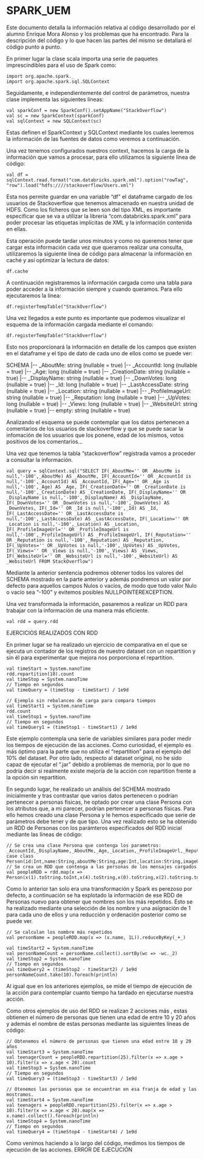 # SPARK_UEM

Este documento detalla la información relativa al código desarrollado por el alumno Enrique Mora Alonso y los problemas que ha encontrado. Para la descripción del código y lo que hacen las partes del mismo se detallará el código punto a punto.


En primer lugar  la clase scala importa una serie de paquetes imprescindibles para el uso de Spark como:

	import org.apache.spark._
	import org.apache.spark.sql.SQLContext

Seguidamente, e independientemente del control de parámetros, nuestra clase implementa las siguientes líneas:

	val sparkConf = new SparkConf().setAppName("StackOverflow")
	val sc = new SparkContext(sparkConf)
	val sqlContext = new SQLContext(sc)

Estas definen el SparkContext y SQLContext mediante los cuales leeremos la información de las fuentes de datos como veremos a continuación.

Una vez tenemos configurados nuestros context, hacemos la carga de la información que vamos a procesar, para ello utilizamos la siguiente línea de código:

	val df = sqlContext.read.format("com.databricks.spark.xml").option("rowTag", "row").load("hdfs:////stackoverflow/Users.xml")

Esta nos permite guardar en una variable “df” el dataframe cargado de los usuarios de Stackoverflow que tenemos almacenado en nuestra unidad de HDFS. Como los ficheros que se leen son del tipo XML, es importante especificar que se va a utilizar la librería “com.databricks.spark.xml” para poder procesar las etiquetas implícitas de XML y la información contenida en ellas.

Esta operación puede tardar unos minutos y como no queremos tener que cargar esta información cada vez que queramos realizar una consulta, utilizaremos la siguiente línea de código para almacenar la información en caché y así optimizar la lectura de datos:

	df.cache

A continuación registraremos la información cargada como una tabla para poder acceder a la información siempre y cuando queramos. Para ello ejecutaremos la línea:

	df.registerTempTable("StackOverflow")

Una vez llegados a este punto es importante que podemos visualizar el esquema de la información cargada mediante el comando:

	df.registerTempTable("StackOverflow")

Esto nos proporcionará la información en detalle de los campos que existen en el dataframe y el tipo de dato de cada uno de ellos como se puede ver:

SCHEMA
 |-- _AboutMe: string (nullable = true)
 |-- _AccountId: long (nullable = true)
 |-- _Age: long (nullable = true)
 |-- _CreationDate: string (nullable = true)
 |-- _DisplayName: string (nullable = true)
 |-- _DownVotes: long (nullable = true)
 |-- _Id: long (nullable = true)
 |-- _LastAccessDate: string (nullable = true)
 |-- _Location: string (nullable = true)
 |-- _ProfileImageUrl: string (nullable = true)
 |-- _Reputation: long (nullable = true)
 |-- _UpVotes: long (nullable = true)
 |-- _Views: long (nullable = true)
 |-- _WebsiteUrl: string (nullable = true)
 |-- empty: string (nullable = true)

Analizando el esquema se puede contemplar que los datos pertenecen a comentarios de los usuarios de stackoverflow y que se puede sacar la infomación de los usuarios que los ponene, edad de los mismos, votos positivos de los comentarios…


Una vez que tenemos la tabla “stackoverflow” registrada vamos a proceder a consultar la información.

	val query = sqlContext.sql("SELECT IF(_AboutMe='' OR _AboutMe is null,'-100',_AboutMe) AS _AboutMe, IF(_AccountId='' OR _AccountId is null,'-100',_AccountId) AS _AccountId, IF(_Age='' OR _Age is null,'-100',_Age) AS _Age, IF(_CreationDate='' OR _CreationDate is null,'-100',_CreationDate) AS _CreationDate, IF(_DisplayName='' OR _DisplayName is null,'-100',_DisplayName) AS _DisplayName, IF(_DownVotes='' OR _DownVotes is null,'-100',_DownVotes) AS _DownVotes, IF(_Id='' OR _Id is null,'-100',_Id) AS _Id, IF(_LastAccessDate='' OR _LastAccessDate is null,'-100',_LastAccessDate) AS _LastAccessDate, IF(_Location='' OR _Location is null,'-100',_Location) AS _Location, IF(_ProfileImageUrl='' OR _ProfileImageUrl is null,'-100',_ProfileImageUrl) AS _ProfileImageUrl, IF(_Reputation='' OR _Reputation is null,'-100',_Reputation) AS _Reputation, IF(_UpVotes='' OR _UpVotes is null,'-100',_UpVotes) AS _UpVotes, IF(_Views='' OR _Views is null,'-100',_Views) AS _Views, IF(_WebsiteUrl='' OR _WebsiteUrl is null,'-100',_WebsiteUrl) AS _WebsiteUrl FROM StackOverflow")

Mediante la anterior sentencia podremos obtener todos los valores del SCHEMA mostrado en la parte anterior y además pondremos un valor por defecto para aquellos campos Nulos o vacíos, de modo que todo valor Nulo o vacío sea “-100” y evitemos posibles NULLPOINTEREXCEPTION.

Una vez transformada la información, pasaremos a realizar un RDD para trabajar con la información de una manera más eficiente.

	val rdd = query.rdd



EJERCICIOS REALIZADOS CON RDD

En primer lugar se ha realizado un ejercicio de comparativa en el que se ejecuta un contador de los registros de nuestro dataset con un repartition y sin él para experimentar que mejora nos porporciona el repartition.
	
	val timeStart = System.nanoTime
	rdd.repartition(10).count
	val timeStop = System.nanoTime
	// Tiempo en segundos
	val timeQuery = (timeStop - timeStart) / 1e9d

	// Ejemplo sin rebalanceo de carga para compara tiempos
	val timeStart1 = System.nanoTime
	rdd.count
	val timeStop1 = System.nanoTime
	// Tiempo en segundos
	val timeQuery1 = (timeStop1 - timeStart1) / 1e9d

Este ejemplo contempla una serie de variables similares para poder medir los tiempos de ejecución de las acciones. Como curiosidad, el ejemplo es más óptimo para la parte que no utiliza el “repartition” para el ejemplo del 10% del dataset. Por otro lado, respecto al dataset original, no he sido capaz de ejecutar el “.jar” debido a problemas de memoria, por lo que no podría decir si realmente existe mejoría de la acción con repartition frente a la opción sin repartition.


En segundo lugar, he realizado un análisis del SCHEMA mostrado inicialmente y tras contrastar que varios datos pertenecen o podrían pertenecer a personas físicas, he optado por crear una clase Persona con los atributos que, a mi parecer, podrían pertenecer a personas físicas. Para ello hemos creado una clase Persona y le hemos especificado que serie de parámetros debe tener y de que tipo. Una vez realizado esto se ha obtenido un RDD de Personas con los parámteros especificados del RDD inicial mediante las líneas de código:

	// Se crea una clase Persona que contenga los parametros: _AccountId,_DisplayName,_AboutMe,_Age,_Location,_ProfileImageUrl,_Reputation
	case class Person(id:Int,name:String,aboutMe:String,age:Int,location:String,imageUrl:String,reputation:Int)
	// Se crea un RDD que contenga a las personas de los mensajes cargados
	val peopleRDD = rdd.map(x => Person(x(1).toString.toInt,x(4).toString,x(0).toString,x(2).toString.toInt,x(8).toString,x(9).toString,x(10).toString.toInt))

Como lo anterior tan solo era una transformación y Spark es perezoso por defecto, a continuación se ha explotado la información de ese RDD de Personas nuevo para obtener que nombres son los más repetidos. Esto se ha realizado mediante una selección de los nombre y una asignación de 1 para cada uno de ellos y una reducción y ordenación posterior como se puede ver.

	// Se calculan los nombre más repetidos
	val personName = peopleRDD.map(x => (x.name, 1L)).reduceByKey(_+_)

	val timeStart2 = System.nanoTime
	val personNameCount = personName.collect().sortBy(wc => -wc._2)
	val timeStop2 = System.nanoTime
	// Tiempo en segundos
	val timeQuery2 = (timeStop2 - timeStart2) / 1e9d
	personNameCount.take(10).foreach(println)

Al igual que en los anteriores ejemplos, se mide el tiempo de ejecución de la acción para contemplar cuanto tiempo ha tardado en ejecutarse nuestra acción.


Como otros ejemplos de uso del RDD se realizan 2 acciones más , estas obtienen el número de personas que tienen una edad de entre 10 y 20 años y además el nombre de estas personas mediante las siguientes líneas de código:

	// Obtenemos el número de personas que tienen una edad entre 10 y 20 años
	val timeStart3 = System.nanoTime
	val teenagerCount = peopleRDD.repartition(25).filter(x => x.age > 10).filter(x => x.age < 20).count
	val timeStop3 = System.nanoTime
	// Tiempo en segundos
	val timeQuery3 = (timeStop3 - timeStart3) / 1e9d

	// Otenemos las personas que se encuentran en esa franja de edad y las mostramos.
	val timeStart4 = System.nanoTime
	val teenagers = peopleRDD.repartition(25).filter(x => x.age > 10).filter(x => x.age < 20).map(x => x.name).collect().foreach(println)
	val timeStop4 = System.nanoTime
	// Tiempo en segundos
	val timeQuery4 = (timeStop4 - timeStart4) / 1e9d

Como venimos haciendo a lo largo del código, medimos los tiempos de ejecución de las acciones.
ERROR DE EJECUCIÓN
